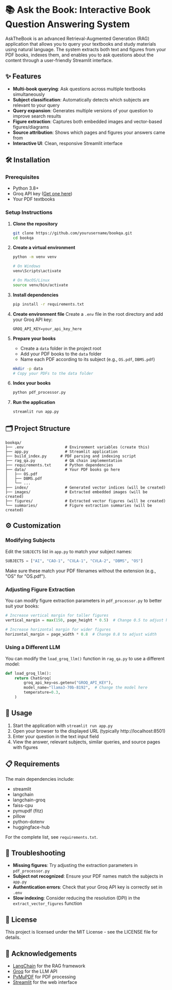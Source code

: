 # 📚 Ask the Book: Interactive Book Question Answering System

AskTheBook is an advanced Retrieval-Augmented Generation (RAG) application that allows you to query your textbooks and study materials using natural language. The system extracts both text and figures from your PDF books, indexes them, and enables you to ask questions about the content through a user-friendly Streamlit interface.

## ✨ Features

- **Multi-book querying**: Ask questions across multiple textbooks simultaneously
- **Subject classification**: Automatically detects which subjects are relevant to your query
- **Query expansion**: Generates multiple versions of your question to improve search results
- **Figure extraction**: Captures both embedded images and vector-based figures/diagrams
- **Source attribution**: Shows which pages and figures your answers came from
- **Interactive UI**: Clean, responsive Streamlit interface

## 🛠️ Installation

### Prerequisites
- Python 3.8+ 
- Groq API key ([Get one here](https://console.groq.com/))
- Your PDF textbooks

### Setup Instructions

1. **Clone the repository**
   ```bash
   git clone https://github.com/yourusername/bookqa.git
   cd bookqa
   ```

2. **Create a virtual environment**
   ```bash
   python -m venv venv
   
   # On Windows
   venv\Scripts\activate
   
   # On MacOS/Linux
   source venv/bin/activate
   ```

3. **Install dependencies**
   ```bash
   pip install -r requirements.txt
   ```

4. **Create environment file**
   Create a `.env` file in the root directory and add your Groq API key:
   ```
   GROQ_API_KEY=your_api_key_here
   ```

5. **Prepare your books**
   - Create a `data` folder in the project root
   - Add your PDF books to the `data` folder
   - Name each PDF according to its subject (e.g., `OS.pdf`, `DBMS.pdf`)

   ```bash
   mkdir -p data
   # Copy your PDFs to the data folder
   ```

6. **Index your books**
   ```bash
   python pdf_processor.py
   ```

7. **Run the application**
   ```bash
   streamlit run app.py
   ```

## 🗂️ Project Structure

```
bookqa/
├── .env                  # Environment variables (create this)
├── app.py                # Streamlit application
├── build_index.py      # PDF parsing and indexing script
├── rag_qa.py             # QA chain implementation
├── requirements.txt      # Python dependencies
├── data/                 # Your PDF books go here
│   ├── OS.pdf
│   ├── DBMS.pdf
│   └── ...
├── index/                # Generated vector indices (will be created)
├── images/               # Extracted embedded images (will be created)
├── figures/              # Extracted vector figures (will be created)
└── summaries/            # Figure extraction summaries (will be created)
```

## ⚙️ Customization

### Modifying Subjects
Edit the `SUBJECTS` list in `app.py` to match your subject names:

```python
SUBJECTS = ["AI", "CAO-1", "CVLA-1", "CVLA-2", "DBMS", "OS"]
```

Make sure these match your PDF filenames without the extension (e.g., "OS" for "OS.pdf").

### Adjusting Figure Extraction
You can modify figure extraction parameters in `pdf_processor.py` to better suit your books:

```python
# Increase vertical margin for taller figures
vertical_margin = max(150, page_height * 0.5)  # Change 0.5 to adjust height

# Increase horizontal margin for wider figures 
horizontal_margin = page_width * 0.8  # Change 0.8 to adjust width
```

### Using a Different LLM
You can modify the `load_groq_llm()` function in `rag_qa.py` to use a different model:

```python
def load_groq_llm():
    return ChatGroq(
        groq_api_key=os.getenv("GROQ_API_KEY"),
        model_name="llama3-70b-8192",  # Change the model here
        temperature=0.3,
    )
```

## 🚀 Usage

1. Start the application with `streamlit run app.py`
2. Open your browser to the displayed URL (typically http://localhost:8501)
3. Enter your question in the text input field
4. View the answer, relevant subjects, similar queries, and source pages with figures

## 📋 Requirements

The main dependencies include:
- streamlit
- langchain
- langchain-groq
- faiss-cpu
- pymupdf (fitz)
- pillow
- python-dotenv
- huggingface-hub

For the complete list, see `requirements.txt`.

## 🤔 Troubleshooting

- **Missing figures**: Try adjusting the extraction parameters in `pdf_processor.py`
- **Subject not recognized**: Ensure your PDF names match the subjects in `app.py`
- **Authentication errors**: Check that your Groq API key is correctly set in `.env`
- **Slow indexing**: Consider reducing the resolution (DPI) in the `extract_vector_figures` function

## 📝 License

This project is licensed under the MIT License - see the LICENSE file for details.

## 🙏 Acknowledgements

- [LangChain](https://github.com/langchain-ai/langchain) for the RAG framework
- [Groq](https://groq.com/) for the LLM API
- [PyMuPDF](https://github.com/pymupdf/PyMuPDF) for PDF processing
- [Streamlit](https://streamlit.io/) for the web interface